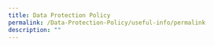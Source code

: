 ```yaml
---
title: Data Protection Policy
permalink: /Data-Protection-Policy/useful-info/permalink
description: ""
---
```

